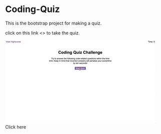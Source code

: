 # Coding-Quiz

This is the bootstrap project for making a quiz.

click on this link <> to take the quiz.

![code quiz](./Assets/04-web-apis-homework-demo.gif) 
Click here
